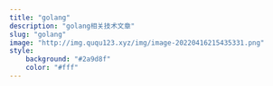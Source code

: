 ```yaml
---
title: "golang"
description: "golang相关技术文章"
slug: "golang"
image: "http://img.ququ123.xyz/img/image-20220416215435331.png"
style:
    background: "#2a9d8f"
    color: "#fff"
---
```

